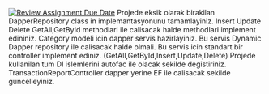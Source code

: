 [![Review Assignment Due Date](https://classroom.github.com/assets/deadline-readme-button-24ddc0f5d75046c5622901739e7c5dd533143b0c8e959d652212380cedb1ea36.svg)](https://classroom.github.com/a/EtuTo9DT)
Projede eksik olarak birakilan DapperRepository class in implemantasyonunu tamamlayiniz. 
Insert Update Delete GetAll,GetById methodlari ile calisacak halde methodlari implement edininiz. 
Category modeli icin dapper servis hazirlayiniz. Bu servis Dynamic Dapper repository ile calisacak halde olmali. 
Bu servis icin standart bir controller implement ediniz.  (GetAll,GetById,Insert,Update,Delete)
Projede kullanilan tum DI islemlerini autofac ile olacak sekilde degistiriniz. 
TransactionReportController dapper yerine EF ile calisacak sekilde guncelleyiniz. 
